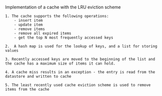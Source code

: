 Implementation of a cache with the LRU eviction scheme 

    1. The cache supports the following operations:
        - insert item
        - update item
        - remove items
        - remove all expired items
        - get the top N most frequently accessed keys
        
    2.  A hash map is used for the lookup of keys, and a list for storing values
    
    3. Recently accessed keys are moved to the beginning of the list and the cache has a maximum size of items it can hold. 

    4. A cache miss results in an exception - the entry is read from the datastore and written to cache 
    
    5. The least recently used cache eviction scheme is used to remove items from the cache

